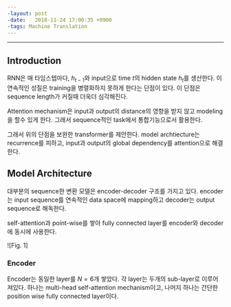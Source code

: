 ```yaml
---
-layout: post
-date:   2018-11-24 17:00:35 +0900
-tags: Machine Translation
---
```


 
 
<!--more-->

---

## Introduction
 
 RNN은 매 타임스텝마다, $h_{t-1}$와 input으로 time $t$의 hidden state $h_t$를 생산한다. 이 연속적인 성질은 training을 병렬화하지 못하게 한다는 단점이 있다. 이 단점은 sequence length가 커질때 더욱더 심각해진다.

 Attention mechanism은 input과 output의 distance의 영향을 받지 않고 modeling을 할수 있게 한다. 그래서 sequence적인 task에서 통합기능으로서 활용한다.

 그래서 위의 단점을 보완한 transformer를 제안한다. model archtiecture는 recurrence를 피하고, input과 output의 global dependency를 attention으로 해결한다.

## Model Architecture

 대부분의 sequence한 변환 모델은 encoder-decoder 구조를 가지고 있다. encoder는 input sequence를 연속적인 data space에 mapping하고 decoder는 output sequence로 해독한다. 

 self-attention과 point-wise를 쌓아 fully connected layer를 encoder와 decoder에 동시에 사용한다. 

 ![Fig. 1]

### Encoder

 Encoder는 동일한 layer를 $N = 6$개 쌓았다. 각 layer는 두개의 sub-layer로 이루어져있다. 하나는 multi-head self-attention mechanism이고, 나머지 하나는 간단한 position wise fully connected layer이다.